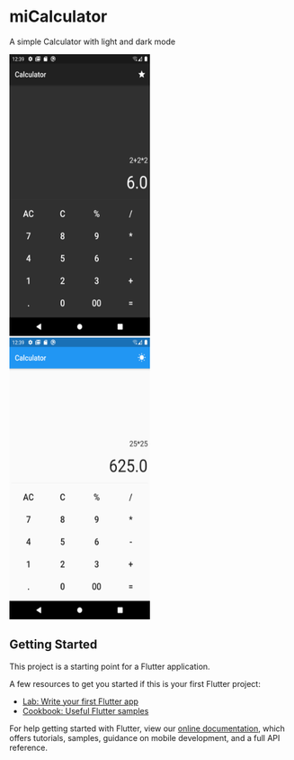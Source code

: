 # miCalculator

A simple Calculator with light and dark mode 

<img src="https://github.com/Sukhani13/Calculator/blob/master/Images/Screenshot_1598209756.png" width="250" height="500">
  &nbsp;&nbsp;&nbsp;&nbsp;&nbsp;
<img src="https://github.com/Sukhani13/Calculator/blob/master/Images/Screenshot_1598209775.png" width="250" height="500">
  &nbsp;&nbsp;&nbsp;&nbsp;&nbsp;


## Getting Started

This project is a starting point for a Flutter application.

A few resources to get you started if this is your first Flutter project:

- [Lab: Write your first Flutter app](https://flutter.dev/docs/get-started/codelab)
- [Cookbook: Useful Flutter samples](https://flutter.dev/docs/cookbook)

For help getting started with Flutter, view our
[online documentation](https://flutter.dev/docs), which offers tutorials,
samples, guidance on mobile development, and a full API reference.
